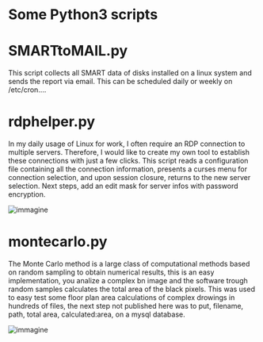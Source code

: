# Some Python3 scripts

# SMARTtoMAIL.py
This script collects all SMART data of disks installed on a linux system and sends the report via email. This can be scheduled daily or weekly on /etc/cron....

# rdphelper.py
In my daily usage of Linux for work, I often require an RDP connection to multiple servers. Therefore, I would like to create my own tool to establish these connections with just a few clicks. This script reads a configuration file containing all the connection information, presents a curses menu for connection selection, and upon session closure, returns to the new server selection. Next steps, add an edit mask for server infos with password encryption.

![immagine](https://github.com/lalo-space/code/assets/61689946/28b0ebec-3b98-4600-9991-79840ba3d00f)

# montecarlo.py
The Monte Carlo method is a large class of computational methods based on random sampling to obtain numerical results, this is an easy implementation, you analize a complex bn image and the software trough random samples calculates the total area of the black pixels. This was used to easy test some floor plan area calculations of complex drowings in hundreds of files, the next step not published here was to put, filename, path, total area, calculated:area, on a mysql database.

![immagine](https://github.com/lalo-space/code/assets/61689946/c372080a-65c2-4b62-ab07-c5735f75c7a0)



